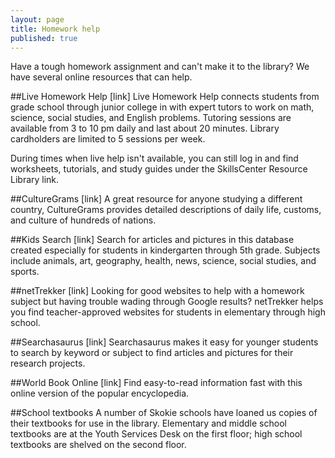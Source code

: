 ```yaml
---
layout: page
title: Homework help
published: true
---
```


Have a tough homework assignment and can't make it to the library? We have several online resources that can help.

##Live Homework Help [link]
Live Homework Help connects students from grade school through junior college in with expert tutors to work on math, science, social studies, and English problems. Tutoring sessions are available from 3 to 10 pm daily and last about 20 minutes. Library cardholders are limited to 5 sessions per week. 

During times when live help isn't available, you can still log in and find worksheets, tutorials, and study guides under the SkillsCenter Resource Library link.

##CultureGrams [link]
A great resource for anyone studying a different country, CultureGrams provides detailed descriptions of daily life, customs, and culture of hundreds of nations.

##Kids Search [link]
Search for articles and pictures in this database created especially for students in kindergarten through 5th grade. Subjects include animals, art, geography, health, news, science, social studies, and sports.

##netTrekker [link]
Looking for good websites to help with a homework subject but having trouble wading through Google results? netTrekker helps you find teacher-approved websites for students in elementary through high school.

##Searchasaurus [link]
Searchasaurus makes it easy for younger students to search by keyword or subject to find articles and pictures for their research projects.

##World Book Online [link]
Find easy-to-read information fast with this online version of the popular encyclopedia.

##School textbooks
A number of Skokie schools have loaned us copies of their textbooks for use in the library. Elementary and middle school textbooks are at the Youth Services Desk on the first floor; high school textbooks are shelved on the second floor.